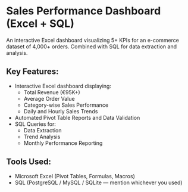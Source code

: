 # Sales Performance Dashboard (Excel + SQL)

An interactive Excel dashboard visualizing 5+ KPIs for an e-commerce dataset of 4,000+ orders. Combined with SQL for data extraction and analysis.

##  Key Features:
- Interactive Excel dashboard displaying:
  - Total Revenue (€95K+)
  - Average Order Value
  - Category-wise Sales Performance
  - Daily and Hourly Sales Trends
- Automated Pivot Table Reports and Data Validation
- SQL Queries for:
  - Data Extraction
  - Trend Analysis
  - Monthly Performance Reporting

##  Tools Used:
- Microsoft Excel (Pivot Tables, Formulas, Macros)
- SQL (PostgreSQL / MySQL / SQLite — mention whichever you used)


